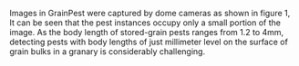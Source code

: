 Images in GrainPest were captured by dome cameras as shown in figure 1, It can be seen that the pest instances occupy only a small portion of the image. As the body length of stored-grain pests ranges from 1.2 to 4mm, detecting pests with body lengths of just millimeter level on the surface of grain bulks in a granary is considerably challenging.
